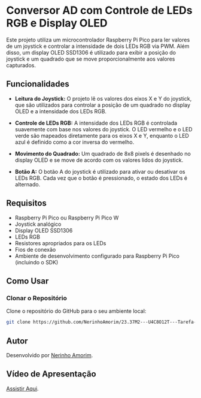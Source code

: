 
# Conversor AD com Controle de LEDs RGB e Display OLED

Este projeto utiliza um microcontrolador Raspberry Pi Pico para ler valores de um joystick e controlar a intensidade de dois LEDs RGB via PWM. Além disso, um display OLED SSD1306 é utilizado para exibir a posição do joystick e um quadrado que se move proporcionalmente aos valores capturados.

## Funcionalidades

- **Leitura do Joystick:** O projeto lê os valores dos eixos X e Y do joystick, que são utilizados para controlar a posição de um quadrado no display OLED e a intensidade dos LEDs RGB.
  
- **Controle de LEDs RGB:** A intensidade dos LEDs RGB é controlada suavemente com base nos valores do joystick. O LED vermelho e o LED verde são mapeados diretamente para os eixos X e Y, enquanto o LED azul é definido como a cor inversa do vermelho.

- **Movimento do Quadrado:** Um quadrado de 8x8 pixels é desenhado no display OLED e se move de acordo com os valores lidos do joystick.

- **Botão A:** O botão A do joystick é utilizado para ativar ou desativar os LEDs RGB. Cada vez que o botão é pressionado, o estado dos LEDs é alternado.

## Requisitos

- Raspberry Pi Pico ou Raspberry Pi Pico W  
- Joystick analógico  
- Display OLED SSD1306  
- LEDs RGB  
- Resistores apropriados para os LEDs  
- Fios de conexão  
- Ambiente de desenvolvimento configurado para Raspberry Pi Pico (incluindo o SDK)  

## Como Usar

### Clonar o Repositório  
Clone o repositório do GitHub para o seu ambiente local:  

```bash
git clone https://github.com/NerinhoAmorim/23.37M2---U4C8O12T---Tarefa-WLS.git
```

## Autor

Desenvolvido por [Nerinho Amorim](https://github.com/NerinhoAmorim).

## Vídeo de Apresentação
[Assistir Aqui](https://vimeo.com/1057980559/e54b766953).

